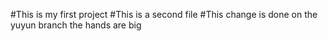 #This is my first project
#This is a second file
#This change is done on the yuyun branch
the hands are big